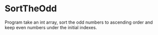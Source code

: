 # SortTheOdd

Program take an int array, sort the odd numbers to ascending order and keep even numbers under the initial indexes.
